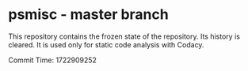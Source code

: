 # psmisc - master branch

This repository contains the frozen state of the repository.
Its history is cleared. It is used only for static code
analysis with Codacy.

Commit Time: 1722909252